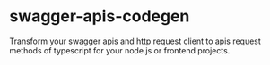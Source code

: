 # swagger-apis-codegen
Transform your swagger apis and http request client to apis request methods of typescript for your node.js or frontend projects.
